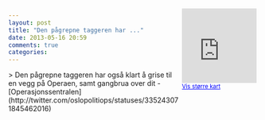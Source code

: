 ```yaml
---
layout: post
title: "Den pågrepne taggeren har ..."
date: 2013-05-16 20:59
comments: true
categories: 
---
```

<div style="float:right; margin:5px; position:relative;top:-130px;"><iframe width="150" height="150" frameborder="0" scrolling="no" marginheight="0" marginwidth="0" src="http://maps.google.com/maps?q=Den%20p%E5grepne%20taggeren%20har%20ogs%E5%20klart%20%E5%20grise%20til%20en%20vegg%20p%E5%20Operaen%2C%20samt%20gangbrua%20over%20dit,+Oslo&hl=no&t=m&z=14&output=embed&iwloc=&"></iframe><br/><small><a href="http://maps.google.com/maps?q=Den%20p%E5grepne%20taggeren%20har%20ogs%E5%20klart%20%E5%20grise%20til%20en%20vegg%20p%E5%20Operaen%2C%20samt%20gangbrua%20over%20dit,+Oslo&hl=no&t=m&z=14&source=embed&iwloc=A" style="color:#0000FF;text-align:left" target="_new">Vis st&oslash;rre kart</a></small></div>
> Den pågrepne taggeren har også klart å grise til en vegg på Operaen, samt gangbrua over dit
- [Operasjonssentralen](http://twitter.com/oslopolitiops/statuses/335243071845462016)

